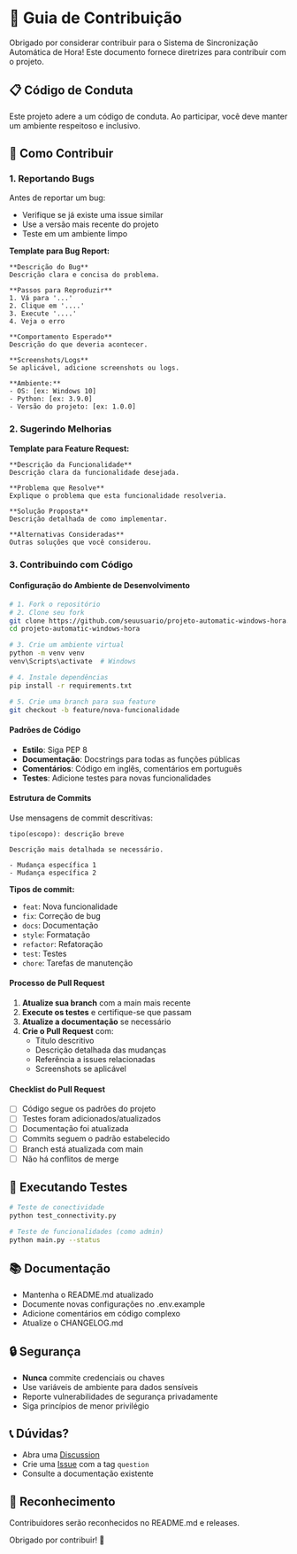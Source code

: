 # 🤝 Guia de Contribuição

Obrigado por considerar contribuir para o Sistema de Sincronização Automática de Hora! Este documento fornece diretrizes para contribuir com o projeto.

## 📋 Código de Conduta

Este projeto adere a um código de conduta. Ao participar, você deve manter um ambiente respeitoso e inclusivo.

## 🚀 Como Contribuir

### 1. Reportando Bugs

Antes de reportar um bug:
- Verifique se já existe uma issue similar
- Use a versão mais recente do projeto
- Teste em um ambiente limpo

**Template para Bug Report:**
```
**Descrição do Bug**
Descrição clara e concisa do problema.

**Passos para Reproduzir**
1. Vá para '...'
2. Clique em '....'
3. Execute '....'
4. Veja o erro

**Comportamento Esperado**
Descrição do que deveria acontecer.

**Screenshots/Logs**
Se aplicável, adicione screenshots ou logs.

**Ambiente:**
- OS: [ex: Windows 10]
- Python: [ex: 3.9.0]
- Versão do projeto: [ex: 1.0.0]
```

### 2. Sugerindo Melhorias

**Template para Feature Request:**
```
**Descrição da Funcionalidade**
Descrição clara da funcionalidade desejada.

**Problema que Resolve**
Explique o problema que esta funcionalidade resolveria.

**Solução Proposta**
Descrição detalhada de como implementar.

**Alternativas Consideradas**
Outras soluções que você considerou.
```

### 3. Contribuindo com Código

#### Configuração do Ambiente de Desenvolvimento

```bash
# 1. Fork o repositório
# 2. Clone seu fork
git clone https://github.com/seuusuario/projeto-automatic-windows-hora.git
cd projeto-automatic-windows-hora

# 3. Crie um ambiente virtual
python -m venv venv
venv\Scripts\activate  # Windows

# 4. Instale dependências
pip install -r requirements.txt

# 5. Crie uma branch para sua feature
git checkout -b feature/nova-funcionalidade
```

#### Padrões de Código

- **Estilo**: Siga PEP 8
- **Documentação**: Docstrings para todas as funções públicas
- **Comentários**: Código em inglês, comentários em português
- **Testes**: Adicione testes para novas funcionalidades

#### Estrutura de Commits

Use mensagens de commit descritivas:
```
tipo(escopo): descrição breve

Descrição mais detalhada se necessário.

- Mudança específica 1
- Mudança específica 2
```

**Tipos de commit:**
- `feat`: Nova funcionalidade
- `fix`: Correção de bug
- `docs`: Documentação
- `style`: Formatação
- `refactor`: Refatoração
- `test`: Testes
- `chore`: Tarefas de manutenção

#### Processo de Pull Request

1. **Atualize sua branch** com a main mais recente
2. **Execute os testes** e certifique-se que passam
3. **Atualize a documentação** se necessário
4. **Crie o Pull Request** com:
   - Título descritivo
   - Descrição detalhada das mudanças
   - Referência a issues relacionadas
   - Screenshots se aplicável

#### Checklist do Pull Request

- [ ] Código segue os padrões do projeto
- [ ] Testes foram adicionados/atualizados
- [ ] Documentação foi atualizada
- [ ] Commits seguem o padrão estabelecido
- [ ] Branch está atualizada com main
- [ ] Não há conflitos de merge

## 🧪 Executando Testes

```bash
# Teste de conectividade
python test_connectivity.py

# Teste de funcionalidades (como admin)
python main.py --status
```

## 📚 Documentação

- Mantenha o README.md atualizado
- Documente novas configurações no .env.example
- Adicione comentários em código complexo
- Atualize o CHANGELOG.md

## 🔒 Segurança

- **Nunca** commite credenciais ou chaves
- Use variáveis de ambiente para dados sensíveis
- Reporte vulnerabilidades de segurança privadamente
- Siga princípios de menor privilégio

## 📞 Dúvidas?

- Abra uma [Discussion](../../discussions)
- Crie uma [Issue](../../issues) com a tag `question`
- Consulte a documentação existente

## 🎉 Reconhecimento

Contribuidores serão reconhecidos no README.md e releases.

Obrigado por contribuir! 🚀